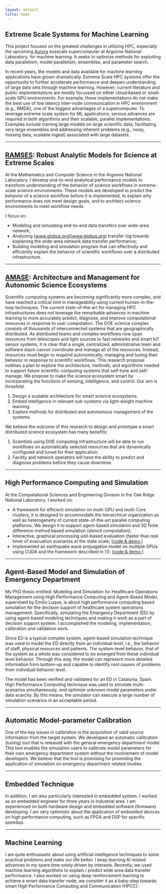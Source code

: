 ```yaml
---
layout: default
title: Home
---
```


## Extreme Scale Systems for Machine Learning

This project focuses on the greatest challenges in utilizing HPC, especially the upcoming [Aurora](http://aurora.alcf.anl.gov/) exascale supercomputer at Argonne National Laboratory, for machine learning. It seeks to optimize methods for exploiting data parallelism, model parallelism, ensembles, and parameter search. 

In recent years, the models and data available for machine learning applications have grown dramatically. Extreme Scale HPC systems offer the opportunity to further accelerate performance and deepen understanding of large data sets through machine learning. However, current literature and public implementations are mostly focussed on either cloud‐based or small‐scale GPU environments. For example, these implementations do not make the best use of low latency inter-node communication in HPC environment (e.g., RMDA), one of the biggest advantages of a supercomputer. To leverage extreme scale system for ML applications, serious advances are required in both algorithms and their scalable, parallel implementations. Examples include training large models on large scientific data, facilitating very large ensembles and addressing inherent problems (e.g., noisy, missing data, scalable ingest) associated with large datasets.

---
## [RAMSES](http://ramsesproject.github.io/): Robust Analytic Models for Science at Extreme Scales

At the Mathematics and Computer Science in the Argonne National Laboratory. I develop end-to-end analytical performance models to transform understanding of the behavior of science workflows in extreme-scale science environments. These models are developed to predict the behavior of a science workflow before it is implemented, to explain why performance does not meet design goals, and to architect science environments to meet workflow needs. 

I focus on: 

* Modeling and simulating end-to-end data transfers over wide-area network;
* Analyzing [www.globus.org](www.globus.org) transfer log towards explaining the wide-area network data transfer performance;
* Building modeling and simulation program that can effectively and efficiently explain the behavior of scientific workflows over a distributed infrastructure.

---
## [AMASE](https://amaseproject.github.io/): Architecture and Management for Autonomic Science Ecosystems

Scientific computing systems are becoming significantly more complex, and have reached a critical limit in manageability using current human-in-the-loop techniques. The current state-of-the-art for managing HPC infrastructures does not leverage the remarkable advances in machine learning to more accurately predict, diagnose, and improve computational resources in response to user computation. The DOE science complex consists of thousands of interconnected systems that are geographically distributed. As distributed teams and complex workflows now span resources from telescopes and light sources to fast networks and smart IoT sensor systems, it is clear that a single, centralized, administrative team and software stack cannot coordinate and manage all of the resources. Instead, resources must begin to respond autonomically, managing and tuning their behavior in response to scientific workflows. This research proposal outlines a plan to explore the architecture, methods, and algorithms needed to support future scientific computing systems that self-tune and self-manage. We propose to make the science ecosystem smart by incorporating the functions of sensing, intelligence, and control. Our aim is threefold:

1. Design a scalable architecture for smart science ecosystems.
2. Embed intelligence in relevant sub-systems via light-weight machine learning. 
3. Explore methods for distributed and autonomous management of the systems.

We believe the outcome of this research to design and prototype a smart distributed science ecosystem has many benefits:

1. Scientists using DOE computing infrastructure will be able to run workflows on automatically selected resources that are dynamically configured and tuned for their application.
2. Facility and network operators will have the ability to predict and diagnose problems before they cause downtime.

---
## High Performance Computing and Simulation

At the Computational Sciences and Engineering Division in the Oak Ridge National Laboratory. I worked on: 

* A framework for efficient simulation on multi-GPU and multi-Core clusters, it is designed to accommodate the hierarchical organization as well as heterogeneity of current state-of-the-art parallel computing platforms. We design it to support agent-based simulation and 3D finite difference method based simulation (stencil computation); 
* Interactive, graphical processing unit-based evaluation (faster than real time) of evacuation scenarios at the state scale; [[code & demo <i class="fa fa-link" aria-hidden="true"></i>](https://github.com/lzhengchun/vehicle-evacuation)]
* Implemented an earthquake wave propagation model on multiple GPUs using CUDA and the framework described in (1). [[code & demo <i class="fa fa-link" aria-hidden="true"></i>](https://github.com/lzhengchun/eqwp-opt)]

---
## Agent-Based Model and Simulation of Emergency Department

My PhD thesis entitled: Modeling and Simulation for Healthcare Operations Management using High Performance Computing and Agent-Based Model, supervised by Emilio Luque, is about high performance computing based simulation for the decision support of healthcare system operations management. Specifically, simulating the Emergency Department (ED) by using agent-based modeling techniques and making it work as a part of decision support system. I accomplished the modeling, implementation, calibration and validation work. 

Since ED is a typical complex system, agent-based simulation technique was used to model the ED directly from an individual level, i.e., the behavior of staff, physical resources and patients. The system-level behavior, that of the system as a whole was considered to be emerged from these individual level behavior. Through this way, the model can represent more detailed information from bottom-up and capable to identify root causes of problems from individual behavior level. 

The model has been verified and validated for an ED in Catalunia, Spain. High Performance Computing technique was used to simulate multi-scenarios simultaneously, and optimize unknown model parameters under data scarcity. By this means, the simulator can execute a large number of simulation scenarios in an acceptable period.

---
## Automatic Model-parameter Calibration

One of the key issues in calibration is the acquisition of valid source information from the target system. We developed an automatic calibration (tuning) tool that is released with the general emergency department model. This tool enables the simulation users to calibrate model parameters for their own emergency department system without the involvement of model developers. We believe that the tool is promising for promoting the application of simulation on emergency department related studies.

---
## Embedded Technique

In addition, I am also particularly interested in embedded system. I worked as an embedded engineer for three years in industrial area. I am experienced on both hardware design and embedded software (firmware) developing. I am very optimistic about the application of embedded devices on high performance computing, such as FPGA and DSP for specific speedup.

---
## Machine Learning

I am quite enthusiastic about using artificial intelligence techniques to solve practical problems and make our life better. I keep learning AI related advances in my spare time solely driven by interests. Recently, we used machine learning algorithms to explain / predict wide area data transfer performance. I also worked on using deep reinforcement learning to achieve a smart data transfer node, we consider it as a baby-step towards smart High Performance Computing and Communication (HPCC).
